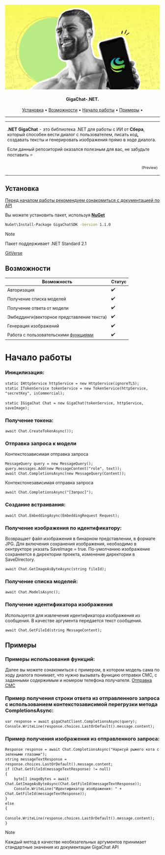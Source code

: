 
![alt GigaChat.NET](Gigachat_Sber.png "GigaChat.NET")

<h4 align="center">GigaChat-.NET.</h4>
      
<p align="center">
  <a href="#installation">Установка</a> •
  <a href="#features">Возможности</a> •
  <a href="#usage">Начало работы</a> •
  <a href="#usage">Примеры</a> •
</p>

---

<table>
<tr>
<td>
  
**.NET GigaChat** - это библиотека .NET для работы с ИИ от **Сбера**, который способен вести диалог с пользователем, писать код, создавать тексты и генерировать изображения прямо в ходе диалога.

Если данный репозиторий оказался полезным для вас, не забудьте поставить ⭐
<p align="right">
<sub>(Preview)</sub>
</p>

</td>
</tr>
</table>

## Установка

[Перед началом работы рекомендуем ознакомиться с документацией по API](https://developers.sber.ru/docs/ru/gigachat/api)

Вы можете установить пакет, используя **[NuGet](https://www.nuget.org/packages/GigaChatSDK/1.1.0)** 
```bash
NuGet\Install-Package GigaChatSDK -Version 1.1.0
```

> [!NOTE]  
>Пакет поддерживает .NET Standard 2.1

[GitVerse](https://gitverse.ru/who_is_likhoded/GigaChat.NET)

## Возможности

| Возможность | Статус |
|--------|--------|
|Авторизация|✔️|
|Получение списка моделей|✔️|
|Получение ответа от модели|✔️|
|Эмбеддинги(векторное представление текста)|✔️|
|Генерация изображений|✔️|
|Работа с пользовательскими [функциями](https://developers.sber.ru/docs/ru/gigachat/api/function-calling)|✔️|


# Начало работы

### Иницилизация:
```cs-sharp
static IHttpService httpService = new HttpService(ignoreTLS);
static ITokenService tokenService = new TokenService(httpService, "secretKey", isCommercial);

static IGigaChat Chat = new GigaChat(tokenService, httpService, saveImage);
```
### Получение токена:
```cs-sharp
await Chat.CreateTokenAsync());
```
### Отправка запроса к модели
Контекстозависимая отправка запроса
```cs-sharp
MessageQuery query = new MessageQuery();
query.messages.Add(new MessageContent("role", text));
await Chat.CompletionsAsync(new MessageQuery(Content));
```
Контекстонезависимая отправка запроса
```cs-sharp
await Chat.CompletionsAsync("[Запрос]");
```
### Создание встраивания:
```cs-sharp
await Chat.EmbeddingAsync(EmbeddingRequest Request);
```
### Получение изображения по идентификатору:
Возвращает файл изображения в бинарном представлении, в формате JPG. Для включения сохранения изображения, необходимо в окнтрукторе указать SaveImage = true. По-умолчанию изображение сохраняется в директории проекта, изменение директории в SaveDirectory.
```cs-sharp
await Chat.GetImageAsByteAsync(string fileId);
```
### Получение списка моделей:
```cs-sharp
await Chat.ModelsAsync();
```
### Получение идентификатора изображения
Используется для извлечения идентификатора изображения из сообщения. В качестве аргумента передается текст сообщения.
```cs-sharp
await Chat.GetFileId(string MessageContent);
```
## Примеры

### Примеры использования функций:
Далее вы можете ознакомиться с примером, в котором модель сама по ходу диалога понимает, что нужно вызывать функцию отправки СМС,
с заданными содержимым и номером телефона получателя.
[Отправка СМС](https://gitverse.ru/who_is_likhoded/GigaChat.NET.Examples/content/master/SendSMS)

### Пример получения строки ответа из отправленного запроса с использованием контекстозависимой перегрузки метода CompletionsAsync:
```cs-sharp
var response = await gigaChatClient.CompletionsAsync(query);
Console.WriteLine(response.choices.LastOrDefault().message.content);
```
### Пример получения изображения из отправленного запроса:
```cs-sharp
Response response = await Chat.CompletionsAsync("Нарисуй рыжего кота с зелеными глазами");
string messageTextResponse = response.choices.LastOrDefault().message.content;
if (Chat.GetFileId(messageTextResponse) != null)
{
    byte[] imageBytes = await Chat.GetImageAsByteAsync(Chat.GetFileId(messageTextResponse));
    Console.WriteLine("Идентификатор изображения: " + Chat.GetFileId(messageTextResponse));
}
else
{
    Console.WriteLine(response.choices.LastOrDefault().message.content);
}
```
> [!NOTE]  
> Каждый метод в качестве необязательных аргументов принимает стандартные значения из документации GigaChat API
